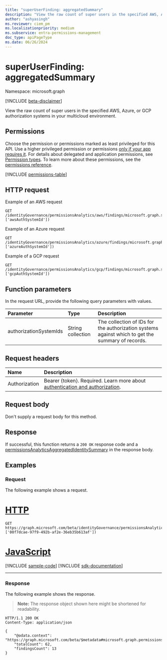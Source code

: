 ```yaml
---
title: "superUserFinding: aggregatedSummary"
description: "View the raw count of super users in the specified AWS, Azure, or GCP authorization systems."
author: "ashyasingh"
ms.reviewer: ciem_pm
ms.localizationpriority: medium
ms.subservice: entra-permissions-management
doc_type: apiPageType
ms.date: 06/26/2024
---
```


# superUserFinding: aggregatedSummary
Namespace: microsoft.graph

[!INCLUDE [beta-disclaimer](../../includes/beta-disclaimer.md)]

View the raw count of super users in the specified AWS, Azure, or GCP authorization systems in your multicloud environment.

## Permissions
Choose the permission or permissions marked as least privileged for this API. Use a higher privileged permission or permissions [only if your app requires it](/graph/permissions-overview#best-practices-for-using-microsoft-graph-permissions). For details about delegated and application permissions, see [Permission types](/graph/permissions-overview#permission-types). To learn more about these permissions, see the [permissions reference](/graph/permissions-reference).
 
<!-- { "blockType": "permissions", "name": "superuserfinding_aggregatedsummary" } -->
[!INCLUDE [permissions-table](../includes/permissions/superuserfinding-aggregatedsummary-permissions.md)]

## HTTP request

Example of an AWS request
<!-- {
  "blockType": "ignored"
}
-->
``` http
GET /identityGovernance/permissionsAnalytics/aws/findings/microsoft.graph.superUserFinding/aggregatedSummary(authorizationSystemIds=['awsAuthSystemId'])
```

Example of an Azure request
<!-- {
  "blockType": "ignored"
}
-->
``` http
GET /identityGovernance/permissionsAnalytics/azure/findings/microsoft.graph.superUserFinding/aggregatedSummary(authorizationSystemIds=['azureAuthSystemId'])
```

Example of a GCP request
<!-- {
  "blockType": "ignored"
}
-->
``` http
GET /identityGovernance/permissionsAnalytics/gcp/findings/microsoft.graph.superUserFinding/aggregatedSummary(authorizationSystemIds=['gcpAuthSystemId'])
```

## Function parameters
In the request URL, provide the following query parameters with values.

|Parameter|Type|Description|
|:---|:---|:---|
|authorizationSystemIds|String collection|The collection of IDs for the authorization systems against which to get the summary of records.|


## Request headers
|Name|Description|
|:---|:---|
|Authorization|Bearer {token}. Required. Learn more about [authentication and authorization](/graph/auth/auth-concepts).|

## Request body
Don't supply a request body for this method.

## Response

If successful, this function returns a `200 OK` response code and a [permissionsAnalyticsAggregatedIdentitySummary](../resources/permissionsanalyticsaggregatedidentitysummary.md) in the response body.

## Examples

### Request
The following example shows a request.
# [HTTP](#tab/http)
<!-- {
  "blockType": "request",
  "name": "superuserfindingthis.aggregatedsummary"
}
-->
``` http
GET https://graph.microsoft.com/beta/identityGovernance/permissionsAnalytics/azure/findings/microsoft.graph.superUserFinding/aggregatedSummary(authorizationSystemIds=['00f7dcae-97f9-492b-af2e-36eb35b613af'])
```

# [JavaScript](#tab/javascript)
[!INCLUDE [sample-code](../includes/snippets/javascript/superuserfindingthisaggregatedsummary-javascript-snippets.md)]
[!INCLUDE [sdk-documentation](../includes/snippets/snippets-sdk-documentation-link.md)]

---

### Response
The following example shows the response.
>**Note:** The response object shown here might be shortened for readability.
<!-- {
  "blockType": "response",
  "truncated": true,
  "@odata.type": "microsoft.graph.permissionsAnalyticsAggregatedIdentitySummary"
}
-->
``` http
HTTP/1.1 200 OK
Content-Type: application/json

{
    "@odata.context": "https://graph.microsoft.com/beta/$metadata#microsoft.graph.permissionsAnalyticsAggregatedIdentitySummary",
    "totalCount": 62,
    "findingsCount": 13
}
```

